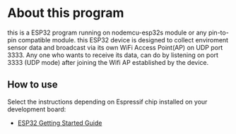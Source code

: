 # About this program

this is a ESP32 program running on nodemcu-esp32s module or any pin-to-pin compatible module.
this ESP32 device is designed to collect enviroment sensor data and broadcast via its own WiFi Access Point(AP) on UDP port 3333.
Any one who wants to receive its data, can do by listening on port 3333 (UDP mode) after joining the Wifi AP established by the device.

## How to use 

Select the instructions depending on Espressif chip installed on your development board:
- [ESP32 Getting Started Guide](https://docs.espressif.com/projects/esp-idf/en/stable/get-started/index.html)

